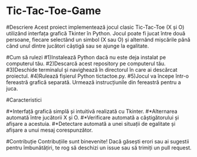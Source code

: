 # Tic-Tac-Toe-Game

#Descriere
Acest proiect implementează jocul clasic Tic-Tac-Toe (X și O) utilizând interfața grafică Tkinter în Python. Jocul poate fi jucat între două persoane, fiecare selectând un simbol (X sau O) și alternând mișcările până când unul dintre jucători câștigă sau se ajunge la egalitate.

#Cum să rulezi
#1)Instalează Python dacă nu este deja instalat pe computerul tău.
#2)Descarcă acest repository pe computerul tău.
#3)Deschide terminalul și navighează în directorul în care ai descărcat proiectul.
#4)Rulează fișierul Python tictactoe.py.
#5)Jocul va începe într-o fereastră grafică separată. Urmează instrucțiunile din fereastră pentru a juca.

#Caracteristici

#*Interfață grafică simplă și intuitivă realizată cu Tkinter.
#*Alternarea automată între jucătorii X și O.
#*Verificare automată a câștigătorului și afișare a acestuia.
#*Detectare automată a unei situații de egalitate și afișare a unui mesaj corespunzător.

#Contribuție
Contribuțiile sunt binevenite! Dacă găsești erori sau ai sugestii pentru îmbunătățiri, te rog să deschizi un issue sau să trimiți un pull request.
